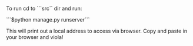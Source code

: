 <p>To run cd to ```src`` dir and run:</p>
  ```$python manage.py runserver```
  
<p>This will print out a local address to access via browser. Copy and paste in your browser and viola!</p>

